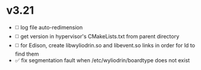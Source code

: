<!---
Use :white_medium_square: for TODO
Use :white_check_mark: for DONE
-->

# v3.21
- :white_medium_square: log file auto-redimension
- :white_medium_square: get version in hypervisor's CMakeLists.txt from parent directory
- :white_medium_square: for Edison, create libwyliodrin.so and libevent.so links in order for ld to find them
- :white_check_mark: fix segmentation fault when /etc/wyliodrin/boardtype does not exist
